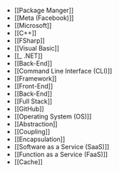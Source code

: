 - [[Package Manger]]
- [[Meta (Facebook)]]
- [[Microsoft]]
- [[C++]]
- [[FSharp]]
- [[Visual Basic]]
- [[_ .NET]]
- [[Back-End]]
- [[Command Line Interface (CLI)]]
- [[Framework]]
- [[Front-End]]
- [[Back-End]]
- [[Full Stack]]
- [[GitHub]]
- [[Operating System (OS)]]
- [[Abstraction]]
- [[Coupling]]
- [[Encapsulation]]
- [[Software as a Service (SaaS)]]
- [[Function as a Service (FaaS)]]
- [[Cache]]